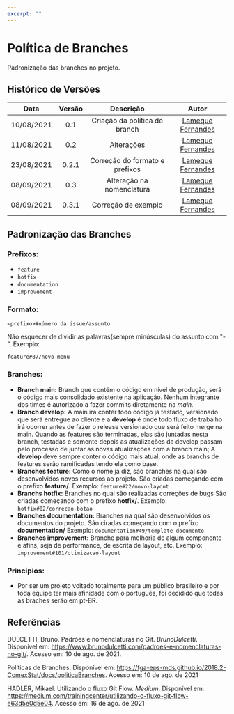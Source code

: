 ```yaml
---
excerpt: ""
---
```

# Política de Branches

Padronização das branches no projeto. 

## Histórico de Versões


| Data       | Versão | Descrição                                 | Autor             |
| :--------: | :----: | :----------:                              | :---------------: |
| 10/08/2021 |  0.1   | Criação da política de branch             | [Lameque Fernandes](https://github.com/LamequeFernandes)|
| 11/08/2021 |  0.2   |            Alterações                     | [Lameque Fernandes](https://github.com/LamequeFernandes)|
| 23/08/2021 |  0.2.1 |    Correção do formato e prefixos        | [Lameque Fernandes](https://github.com/LamequeFernandes)|
| 08/09/2021 |  0.3 |    Alteração na nomenclatura        | [Lameque Fernandes](https://github.com/LamequeFernandes)|
| 08/09/2021 |  0.3.1 |    Correção de exemplo        | [Lameque Fernandes](https://github.com/LamequeFernandes)|



## Padronização das Branches

### Prefixos:
- ```feature```
- ```hotfix```
- ```documentation```
- ```improvement```

### Formato:
```
<prefixo>#número da issue/assunto
```

Não esquecer de dividir as palavras(sempre minúsculas) do assunto com "-".
Exemplo: 
```
feature#87/novo-menu
```

### Branches:

- **Branch main:** Branch que contém o código em nível de produção, será o código mais consolidado existente na aplicação. Nenhum integrante dos times é autorizado a fazer commits diretamente na *main.*
- **Branch develop:** A main irá contér todo código já testado, versionado que será entregue ao cliente e a **develop** é onde todo fluxo de trabalho irá ocorrer antes de fazer o release versionado que será feito merge na main.
Quando as features são terminadas, elas são juntadas nesta branch, testadas e somente depois as atualizações da develop passam pelo processo de juntar as novas atualizações com a branch main;
A **develop** deve sempre conter o código mais atual, onde as branchs de features serão ramificadas tendo ela como base.
- **Branches feature:** Como o nome já diz, são branches na qual são desenvolvidos novos recursos ao projeto. São criadas começando com o prefixo **feature/**.
Exemplo: ```feature#22/novo-layout```
- **Branchs hotfix:** Branches no qual são realizadas correções de bugs São criadas começando com o prefixo **hotfix/**.
Exemplo: ```hotfix#02/correcao-botao```
- **Branches documentation:** Branches na qual são desenvolvidos os documentos do projeto. São ciradas começando com o prefixo **documentation/**
Exemplo: ```documentation#49/template-documento```
- **Branches improvement:** Branche para melhoria de algum componente e afins, seja de performance, de escrita de layout, etc. Exemplo: ```improvement#101/otimizacao-layout```

### Princípios:
- Por ser um projeto voltado totalmente para um público brasileiro e por toda equipe ter mais afinidade com o português, foi decidido que todas as braches serão em pt-BR.

## Referências

DULCETTI, Bruno. Padrões e nomenclaturas no Git. *BrunoDulcetti*. Disponível em: <https://www.brunodulcetti.com/padroes-e-nomenclaturas-no-git/>. Acesso em: 10 de ago. de 2021.

Políticas de Branches. Disponível em: <https://fga-eps-mds.github.io/2018.2-ComexStat/docs/politicaBranches>. Acesso em: 10 de ago. de 2021

HADLER, Mikael. Utilizando o fluxo Git Flow. *Medium*. Disponível em: <https://medium.com/trainingcenter/utilizando-o-fluxo-git-flow-e63d5e0d5e04>. Acesso em: 16 de ago. de 2021